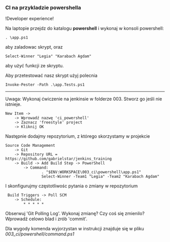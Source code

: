 ### CI na przykladzie powershella

!Developer experience!

Na laptopie przejdz do katalogu <b>powershell</b> i wykonaj w konsoli powershell:

``. \app.ps1`` 

aby zaladowac skrypt, oraz

``Select-Winner "Legia" "Karabach Agdam"``

aby użyć funkcji ze skryptu.

Aby przetestować nasz skrypt użyj polecnia

``Invoke-Pester -Path .\app.Tests.ps1``

---

Uwaga: Wykonaj ćwiczenie na jenkinsie w folderze 003. Stworz go jeśli nie istnieje.

    
    New Item ->
        -> Wprowadź nazwę 'ci_powershell'
        -> Zaznacz 'freestyle' project
        -> Kliknij OK
            
Następnie dodajmy repozytorium, z którego skorzystamy w projekcie

    Source Code Management 
        -> Git
        -> Repository URL = https://github.com/gabrielstar/jenkins_training
        -> Build -> Add Build Step -> PowerShell
            -> Command:
                    . "$ENV:WORKSPACE\003_ci\powershell\app.ps1"
                    Select-Winner -Team1 "Legia" -Team2 "Karabach Agdam"

I skonfigurujmy częstotliwośc pytania o zmiany w repozytorium

     Build Triggers -> Poll SCM
        -> Schedule:
            * * * * *
 
 Obserwuj 'Git Polling Log'. Wykonaj zmianę? Czy coś się zmienilo? Wprowadź celowo blad i zrób 'commit'.
 
 Dla wygody komenda wyjorzystan w instrukcji znajduje się w pliku <i>003_ci/powershell/command.ps1</i>